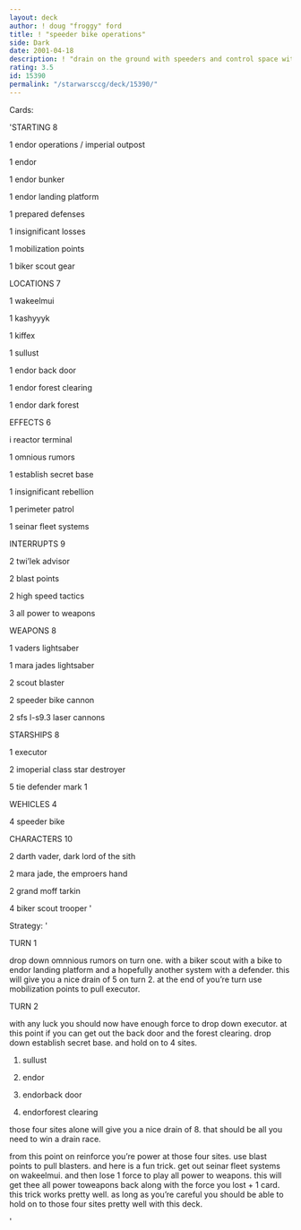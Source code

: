 ```yaml
---
layout: deck
author: ! doug "froggy" ford
title: ! "speeder bike operations"
side: Dark
date: 2001-04-18
description: ! "drain on the ground with speeders and control space with tie defenders"
rating: 3.5
id: 15390
permalink: "/starwarsccg/deck/15390/"
---
```

Cards: 

'STARTING 8

1 endor operations / imperial outpost

1 endor

1 endor bunker

1 endor landing platform

1 prepared defenses

1 insignificant losses

1 mobilization points

1 biker scout gear


LOCATIONS 7

1 wakeelmui

1 kashyyyk

1 kiffex

1 sullust

1 endor back door

1 endor forest clearing

1 endor dark forest


EFFECTS 6

i reactor terminal

1 omnious rumors

1 establish secret base

1 insignificant rebellion

1 perimeter patrol

1 seinar fleet systems


INTERRUPTS 9

2 twi’lek advisor

2 blast points

2 high speed tactics

3 all power to weapons


WEAPONS 8

1 vaders lightsaber

1 mara jades lightsaber

2 scout blaster

2 speeder bike cannon

2 sfs l-s9.3 laser cannons


STARSHIPS 8

1 executor

2 imoperial class star destroyer

5 tie defender mark 1


WEHICLES 4

4 speeder bike


CHARACTERS 10

2 darth vader, dark lord of the sith

2 mara jade, the emproers hand

2 grand moff tarkin

4 biker scout trooper '

Strategy: '

TURN 1

drop down omnnious rumors on turn one. with a biker scout with a bike to endor landing platform and a hopefully another system with a defender. this will give you a nice drain of 5 on turn 2. at the end of you’re turn use mobilization points to pull executor. 


TURN 2

with any luck you should now have enough force to drop down executor. at this point if you can get out the back door and the forest clearing. drop down establish secret base. and hold on to 4 sites.

1. sullust

2. endor

3. endorback door

4. endorforest clearing

those four sites alone will give you a nice drain of 8. that should be all you need to win a drain race.


from this point on reinforce you’re power at those four sites. use blast points to pull blasters. and here is a fun trick. get out seinar fleet systems on wakeelmui. and then lose 1 force to play all power to weapons. this will get thee all power toweapons back along with the force you lost + 1 card. this trick works pretty well. as long as you’re careful you should be able to hold on to those four sites pretty well with this deck.

'
